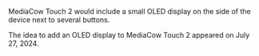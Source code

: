 MediaCow Touch 2 would include a small OLED display on the side of the device next to several buttons.

The idea to add an OLED display to MediaCow Touch 2 appeared on July 27, 2024.